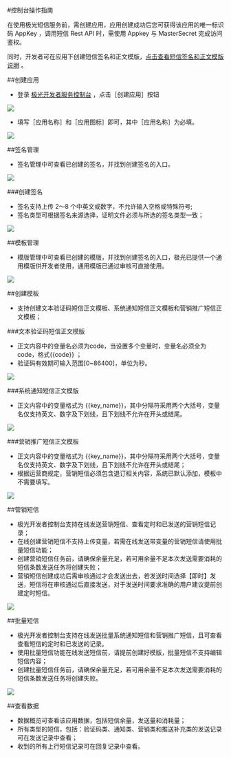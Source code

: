 #控制台操作指南

在使用极光短信服务前，需创建应用，应用创建成功后您可获得该应用的唯一标识码 AppKey ，调用短信 Rest API 时，需使用 Appkey 与 MasterSecret 完成访问鉴权。

同时，开发者可在应用下创建短信签名和正文模版，[点击查看短信签名和正文模版说明](https://docs.jiguang.cn//jsms/guideline/jsms_terminology/) 。

##创建应用
* 登录 [极光开发者服务控制台](https://www.jiguang.cn/dev2/#/overview/appCardList) ，点击［创建应用］按钮

![](./consoleguide_image/addapp1.png)  

* 填写［应用名称］和［应用图标］即可，其中［应用名称］为必填。  

![](./consoleguide_image/addapp2.png)

##签名管理
* 签名管理中可查看已创建的签名，并找到创建签名的入口。

![](./consoleguide_image/sign.png)

###创建签名
* 签名支持上传 2～8 个中英文或数字，不允许输入空格或特殊符号; 
* 签名类型可根据签名来源选择，证明文件必须与所选的签名类型一致；

![](./consoleguide_image/createsign.png)

##模板管理
* 模版管理中可查看已创建的模版，并找到创建签名的入口，极光已提供一个通用模版供开发者使用，通用模版已通过审核可直接使用。

![](./consoleguide_image/template.png)

##创建模板
* 支持创建文本验证码短信正文模板、系统通知短信正文模板和营销推广短信正文模板；

###文本验证码短信正文模版
* 正文内容中的变量名必须为code，当设置多个变量时，变量名必须全为code，格式{{code}} ；
* 验证码有效期可输入范围[0~86400]，单位为秒。 

![](./consoleguide_image/codetemplate.png)
 
###系统通知短信正文模版
* 正文内容中的变量格式为  {{key_name}}，其中分隔符采用两个大括号，变量名仅支持英文、数字及下划线，且下划线不允许在开头或结尾。

![](./consoleguide_image/messagetemplate.png)

###营销推广短信正文模板
* 正文内容中的变量格式为  {{key_name}}，其中分隔符采用两个大括号，变量名仅支持英文、数字及下划线，且下划线不允许在开头或结尾；
* 根据运营商规定，营销短信必须包含退订相关内容，系统已默认添加，模板中不需要填写。
 
![](./consoleguide_image/markettemplate.jpg)

##营销短信
* 极光开发者控制台支持在线发送营销短信、查看定时和已发送的营销短信记录；
* 在线创建营销短信不支持上传变量，若需在线发送带变量的营销短信请使用批量短信功能；
* 创建营销短信任务前，请确保余量充足，若可用余量不足本次发送需要消耗的短信条数发送任务将创建失败；
* 营销短信创建成功后需审核通过才会发送出去，若发送时间选择【即时】发送，短信将在审核通过后直接发送，对于发送时间要求准确的用户建议提前创建定时短信。
 
![](./consoleguide_image/market.png)

##批量短信
* 极光开发者控制台支持在线发送批量系统通知短信和营销推广短信，且可查看查看短信的定时和已发送的记录。
* 使用批量短信功能在线发送短信前，请提前创建好模版，批量短信不支持编辑短信内容；
* 创建批量短信任务前，请确保余量充足，若可用余量不足本次发送需要消耗的短信条数发送任务将创建失败。

![](./consoleguide_image/batch.png)

##查看数据
* 数据概览可查看该应用数据，包括短信余量，发送量和消耗量；
* 所有类型的短信，包括：验证码类、通知类、营销类和推送补充类的发送记录可在发送记录中查看；
* 收到的所有上行短信记录可在回复记录中查看。 